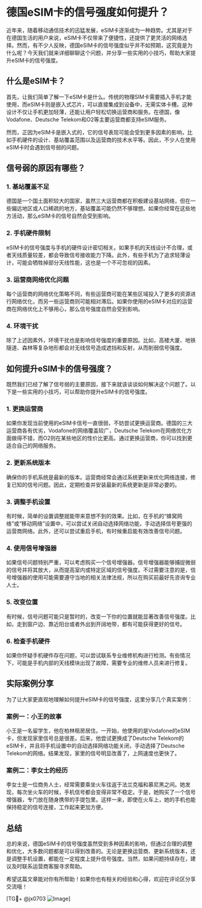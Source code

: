# 德国eSIM卡的信号强度如何提升？

近年来，随着移动通信技术的迅猛发展，eSIM卡逐渐成为一种趋势。尤其是对于在德国生活的用户来说，eSIM卡不仅带来了便捷性，还提供了更灵活的网络选择。然而，有不少人反映，德国eSIM卡的信号强度似乎并不如预期，这究竟是为什么呢？今天我们就来详细聊聊这个问题，并分享一些实用的小技巧，帮助大家提升eSIM卡的信号强度。

## 什么是eSIM卡？

首先，让我们简单了解一下eSIM卡是什么。传统的物理SIM卡需要插入手机才能使用，而eSIM卡则是嵌入式芯片，可以直接集成到设备中，无需实体卡槽。这种设计不仅让手机更加轻薄，还能让用户轻松切换运营商和服务。在德国，像Vodafone、Deutsche Telekom和O2等主要运营商都支持eSIM服务。

然而，正因为eSIM卡是嵌入式的，它的信号表现可能会受到更多因素的影响，比如手机硬件的设计、基站覆盖范围以及运营商的技术水平等。因此，不少人在使用eSIM卡时会遇到信号弱的问题。

## 信号弱的原因有哪些？

### 1. 基站覆盖不足

德国是一个国土面积较大的国家，虽然三大运营商都在积极建设基站网络，但在一些偏远地区或人口稀疏的地方，基站覆盖可能仍然不够理想。如果你经常在这些地方活动，那么eSIM卡的信号自然会受到影响。

### 2. 手机硬件限制

eSIM卡的信号强度与手机的硬件设计密切相关。如果手机的天线设计不合理，或者天线质量较差，都会导致信号接收能力下降。此外，有些手机为了追求轻薄设计，可能会牺牲掉部分天线性能，这也是一个不可忽视的因素。

### 3. 运营商网络优化问题

每个运营商的网络优化策略不同，有些运营商可能在某些区域投入了更多的资源进行网络优化，而另一些运营商则可能相对滞后。如果你使用的eSIM卡对应的运营商在网络优化上不够用心，那么信号强度自然会受到影响。

### 4. 环境干扰

除了上述因素外，环境干扰也是影响信号强度的重要原因。比如，高楼大厦、地铁隧道、森林等复杂地形都会对无线信号造成遮挡和反射，从而削弱信号强度。

## 如何提升eSIM卡的信号强度？

既然我们已经了解了信号弱的主要原因，接下来就该谈谈如何解决这个问题了。以下是一些实用的小技巧，可以帮助你提升eSIM卡的信号强度。

### 1. 更换运营商

如果你发现当前使用的eSIM卡信号一直很弱，不妨尝试更换运营商。德国的三大运营商各有优劣，Vodafone的网络覆盖较广，Deutsche Telekom在网络优化方面做得不错，而O2则在某些地区的性价比更高。通过更换运营商，你可以找到更适合自己的网络服务。

### 2. 更新系统版本

确保你的手机系统是最新的版本。运营商经常会通过系统更新来优化网络连接，修复已知的信号问题。因此，定期检查并安装最新的系统更新是非常必要的。

### 3. 调整手机设置

有时候，简单的设置调整就能带来意想不到的效果。比如，在手机的“蜂窝网络”或“移动网络”设置中，可以尝试关闭自动选择网络功能，手动选择信号更强的运营商网络。此外，还可以尝试重启手机，有时候重启能有效改善信号问题。

### 4. 使用信号增强器

如果信号问题特别严重，可以考虑购买一个信号增强器。信号增强器能够捕捉微弱的信号并将其放大，从而提高室内或特定区域的信号强度。不过需要注意的是，信号增强器的使用可能需要遵守当地的相关法律法规，所以在购买前最好先咨询专业人士。

### 5. 改变位置

有时候，信号问题可能只是暂时的，改变一下你的位置就能显著改善信号强度。比如，走到窗户边、靠近阳台或者外出到开阔地带，都有可能获得更好的信号。

### 6. 检查手机硬件

如果你怀疑手机硬件存在问题，可以尝试联系专业维修机构进行检测。有些情况下，可能是手机内部的天线模块出现了故障，需要专业的维修人员来进行修复。

## 实际案例分享

为了让大家更直观地理解如何提升eSIM卡的信号强度，这里分享几个真实案例：

### 案例一：小王的故事

小王是一名留学生，他在柏林租房居住。一开始，他使用的是Vodafone的eSIM卡，但发现家里信号总是很差。后来，他尝试更换成了Deutsche Telekom的eSIM卡，并且将手机设置中的自动选择网络功能关闭，手动选择了Deutsche Telekom的网络。结果发现，家里的信号明显改善了，上网速度也更快了。

### 案例二：李女士的经历

李女士是一位商务人士，经常需要乘坐火车往返于法兰克福和慕尼黑之间。她发现，每次坐火车的时候，手机信号都会变得非常不稳定。于是，她购买了一个信号增强器，专门放在随身携带的手提包里。这样一来，即使在火车上，她的手机也能保持稳定的信号连接，工作起来更加方便。

## 总结

总的来说，德国eSIM卡的信号强度虽然受到多种因素的影响，但通过合理的调整和优化，大多数问题都是可以得到改善的。无论是更换运营商、更新系统版本，还是调整手机设置，都能在一定程度上提升信号强度。当然，如果问题持续存在，建议及时联系运营商客服寻求帮助。

希望这篇文章能对你有所帮助！如果你也有相关的经验和心得，欢迎在评论区分享交流哦！

[TG💪+ @jx0703 ![Image](https://github.com/user-attachments/assets/dbca1d08-cadb-493c-b0ec-ad6f7a83f270)]